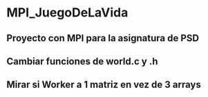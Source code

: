 # MPI_JuegoDeLaVida
## Proyecto con MPI para la asignatura de PSD

## Cambiar funciones de world.c y .h
## Mirar si Worker a 1 matriz en vez de 3 arrays